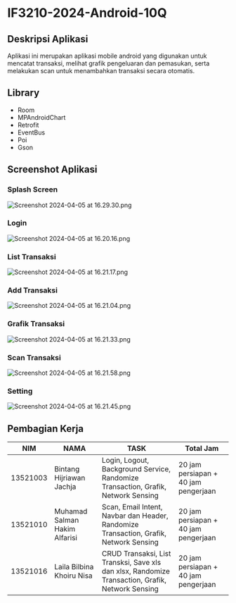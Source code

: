 # IF3210-2024-Android-10Q

## Deskripsi Aplikasi
Aplikasi ini merupakan aplikasi mobile android yang digunakan untuk mencatat transaksi, melihat grafik pengeluaran dan pemasukan, serta melakukan scan untuk menambahkan transaksi secara otomatis.

## Library
- Room
- MPAndroidChart
- Retrofit
- EventBus
- Poi
- Gson

## Screenshot Aplikasi
### Splash Screen
![Screenshot 2024-04-05 at 16.29.30.png](Screenshot%2FScreenshot%202024-04-05%20at%2016.29.30.png)
### Login
![Screenshot 2024-04-05 at 16.20.16.png](Screenshot%2FScreenshot%202024-04-05%20at%2016.20.16.png)
### List Transaksi
![Screenshot 2024-04-05 at 16.21.17.png](Screenshot%2FScreenshot%202024-04-05%20at%2016.21.17.png)
### Add Transaksi
![Screenshot 2024-04-05 at 16.21.04.png](Screenshot%2FScreenshot%202024-04-05%20at%2016.21.04.png)
### Grafik Transaksi
![Screenshot 2024-04-05 at 16.21.33.png](Screenshot%2FScreenshot%202024-04-05%20at%2016.21.33.png)
### Scan Transaksi
![Screenshot 2024-04-05 at 16.21.58.png](Screenshot%2FScreenshot%202024-04-05%20at%2016.21.58.png)
### Setting
![Screenshot 2024-04-05 at 16.21.45.png](Screenshot%2FScreenshot%202024-04-05%20at%2016.21.45.png)

## Pembagian Kerja
| NIM      | NAMA                   | TASK                                                             |Total Jam                           |
|----------|------------------------|------------------------------------------------------------------|------------------------------------|
| 13521003 |  Bintang Hijriawan Jachja   |Login, Logout, Background Service, Randomize Transaction, Grafik, Network Sensing     |20 jam persiapan + 40 jam pengerjaan |
| 13521010 | Muhamad Salman Hakim Alfarisi       |Scan, Email Intent, Navbar dan Header, Randomize Transaction, Grafik, Network Sensing                |20 jam persiapan + 40 jam pengerjaan |
| 13521016 | Laila Bilbina Khoiru Nisa           |CRUD Transaksi, List Transksi, Save xls dan xlsx, Randomize Transaction, Grafik, Network Sensing       |20 jam persiapan + 40 jam pengerjaan |

